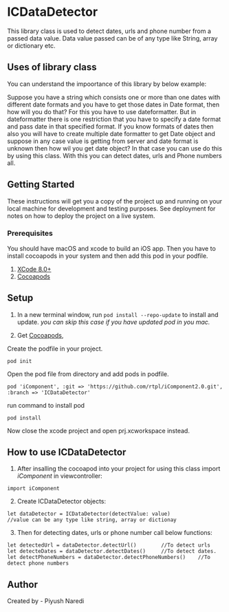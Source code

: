 # ICDataDetector
This library class is used to detect dates, urls and phone number from a passed data value. Data value passed can be of any type like String, array or dictionary etc.

## Uses of library class
You can understand the impoortance of this library by below example:

 Suppose you have a string which consists one or more than one dates with different date formats and you have to get those dates in Date format, then how will you do that? For this you have to use dateformatter. But in dateformatter there is one restriction that you have to specify a date format and pass date in that specified format. If you know formats of dates then also you will have to create multiple date formatter to get Date object and suppose in any case value is getting from server and date format is unknown then how wil you get date object? In that case you can use do this by using this class.
 With this you can detect dates, urls and Phone numbers all.
 ## Getting Started

These instructions will get you a copy of the project up and running on your local machine for development and testing purposes. See deployment for notes on how to deploy the project on a live system.

### Prerequisites

You should have macOS and xcode to build an iOS app. Then you have to install cocoapods in your system and then add this pod in your podfile.
1. [XCode 8.0+](https://itunes.apple.com/us/app/xcode/id497799835?mt=12)
2. [Cocoapods](https://guides.cocoapods.org/using/getting-started.html)

## Setup

1. In a new terminal window, run `pod install --repo-update` to install and update.
*you can skip this case if you have updated pod in you mac.*

2. Get [Cocoapods](https://cocoapods.org/), 

Create the podfile in your project.
```
pod init
```

Open the pod file from directory and add pods in podfile.
```
pod 'iComponent', :git => 'https://github.com/rtpl/iComponent2.0.git', :branch => 'ICDataDetector'
```

run command to install pod 
```
pod install
```
Now close the xcode project and open prj.xcworkspace instead.


## How to use ICDataDetector

1. After insalling the cocoapod into your project for using this class import *iComponent* in viewcontroller:
```
import iComponent
```

2. Create ICDataDetector objects:
```
let dataDetector = ICDataDetector(detectValue: value)
//value can be any type like string, array or dictionay
```

3. Then for detecting dates, urls or phone number call below functions:

````
let detectedUrl = dataDetector.detectUrl()        //To detect urls
let detecteDates = dataDetector.detectDates()     //To detect dates.
let detectPhoneNumbers = dataDetector.detectPhoneNumbers()    //To detect phone numbers
````

## Author

Created by - Piyush Naredi

